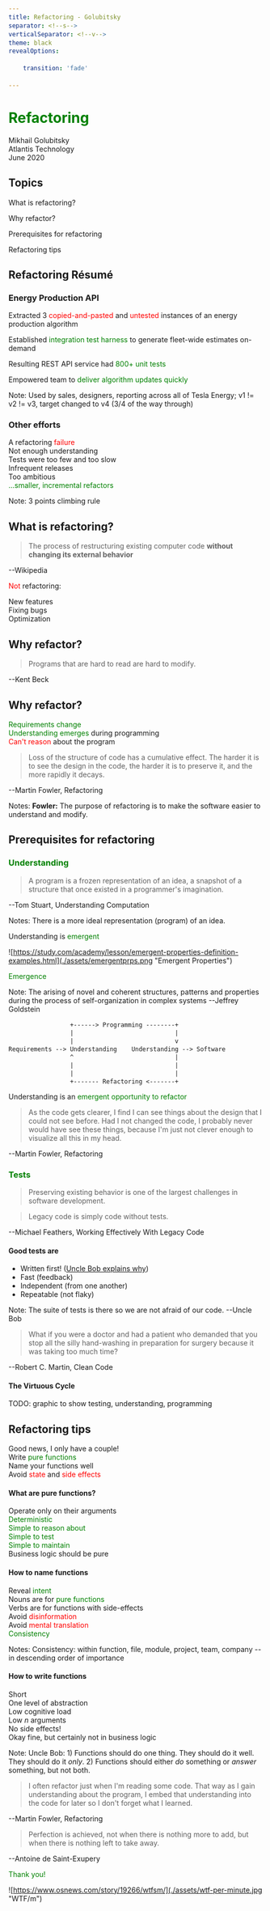 ```yaml
---
title: Refactoring - Golubitsky
separator: <!--s-->
verticalSeparator: <!--v-->
theme: black
revealOptions:

    transition: 'fade'

---
```


<style>
.font-red {
  color: red; 
}

.font-green {
  color: green; 
}
</style>

# <span class="font-green">Refactoring</span>

Mikhail Golubitsky  
Atlantis Technology  
June 2020  

<!--s-->

## Topics

What is refactoring?

Why refactor?

Prerequisites for refactoring

Refactoring tips

<!--s-->

## Refactoring Résumé

<!--v-->

### Energy Production API

Extracted 3 <span class="font-red">copied-and-pasted</span> and <span class="font-red">untested</span> instances of an energy production algorithm

<!-- .element: class="fragment" -->

Established <span class="font-green">integration test harness</span> to generate fleet-wide estimates on-demand

<!-- .element: class="fragment" -->

Resulting REST API service had <span class="font-green">800+ unit tests</span>

<!-- .element: class="fragment" -->

Empowered team to <span class="font-green">deliver algorithm updates quickly</span>

<!-- .element: class="fragment" -->
Note: Used by sales, designers, reporting across all of Tesla Energy; v1 != v2 != v3, target changed to v4 (3/4 of the way through)

<!--v-->

### Other efforts

<div class="fragment">A refactoring  <span class="font-red">failure</span></div>
<div class="fragment">Not enough understanding</div>
<div class="fragment">Tests were too few and too slow</div>
<div class="fragment">Infrequent releases</div>
<div class="fragment">Too ambitious</div>
<div class="fragment font-green">...smaller, incremental refactors</div>

Note: 3 points climbing rule

<!--s-->

## What is refactoring?

> The process of restructuring existing computer code **without changing its external behavior**

--Wikipedia

<!--v-->

<span class="font-red">Not</span> refactoring:

<div class="fragment">New features</div>
<div class="fragment">Fixing bugs</div>
<div class="fragment">Optimization</div>

<!--s-->

## Why refactor?

<!--v-->

> Programs that are hard to read are hard to modify.

--Kent Beck

<!--v-->

## Why refactor?

<div class="fragment"><span class="font-green">Requirements change</span></div>
<div class="fragment"><span class="font-green">Understanding emerges</span> during programming</div>
<div class="fragment"><span class="font-red">Can't reason</span> about the program</div>

<!--v-->

> Loss of the structure of code has a cumulative effect. The harder it is to see the design in the code, the harder it is to preserve it, and the more rapidly it decays.

--Martin Fowler, Refactoring

Notes: **Fowler:** The purpose of refactoring is to make the software easier to understand and modify.

<!--s-->

## Prerequisites for refactoring

<!--v-->

### <div class="font-green">Understanding</div>

<!--v-->

> A program is a frozen representation of an idea, a snapshot of a structure that once existed in a programmer's imagination.

--Tom Stuart, Understanding Computation

Notes: There is a more ideal representation (program) of an idea.

<!--v-->

Understanding is <span class="font-green">emergent</span>

<!--v-->

![https://study.com/academy/lesson/emergent-properties-definition-examples.html](./assets/emergentprps.png "Emergent Properties")

<span class="font-green">Emergence</span>

Note: The arising of novel and coherent structures, patterns and properties during the process of self-organization in complex systems --Jeffrey Goldstein

<!--v-->

``` text
                 +------> Programming --------+
                 |                            |
                 |                            v
Requirements --> Understanding    Understanding --> Software
                 ^                            |
                 |                            |
                 |                            |
                 +------- Refactoring <-------+
```

Understanding is an <span class="font-green">emergent opportunity to refactor</span>

<!--v-->

> As the code gets clearer, I find I can see things about the design that I could not see before. Had I not changed the code, I probably never would have see these things, because I'm just not clever enough to visualize all this in my head.

--Martin Fowler, Refactoring

<!--v-->

### <div class="font-green">Tests</div>

<!--v-->

> Preserving existing behavior is one of the largest challenges in software development.

> Legacy code is simply code without tests.

--Michael Feathers, Working Effectively With Legacy Code

<!--v-->

#### Good tests are

* Written first! ([Uncle Bob explains why](https://www.youtube.com/watch?v=GvAzrC6-spQ))
* Fast (feedback)
* Independent (from one another)
* Repeatable (not flaky)

Note: The suite of tests is there so we are not afraid of our code. --Uncle Bob

<!--v-->

> What if you were a doctor and had a patient who demanded that you stop all the silly hand-washing in preparation for surgery because it was taking too much time?

--Robert C. Martin, Clean Code

<!--v-->

#### The Virtuous Cycle

TODO: graphic to show testing, understanding, programming

<!--s-->

## Refactoring tips

<div class="fragment">Good news, I only have a couple!</div>

<!--v-->

<div class="fragment">Write <span class="font-green">pure functions</span></div>
<div class="fragment">Name your functions well</div>
<div class="fragment">
Avoid <span class="font-red">state</span> and <span class="font-red">side effects</span>
</div>

<!--v-->

#### What are pure functions?

<div class="fragment">Operate only on their arguments</div>
<div class="fragment font-green">Deterministic</div>
<div class="fragment font-green">Simple to reason about</div>
<div class="fragment font-green">Simple to test</div>
<div class="fragment font-green">Simple to maintain</div>
<div class="fragment">Business logic should be pure</div>

<!--v-->

#### How to name functions

<div class="fragment">Reveal <span class="font-green">intent</span></div>
<div class="fragment">Nouns are for <span class="font-green">pure functions</span></div>
<div class="fragment">Verbs are for functions with side-effects</div>
<div class="fragment">Avoid <span class="font-red">disinformation</span></div>
<div class="fragment">Avoid <span class="font-red">mental translation</span></div>
<div class="fragment font-green">Consistency</div>

Notes: Consistency: within function, file, module, project, team, company -- in descending order of importance

<!--v-->

#### How to write functions

<div class="fragment">Short</div>
<div class="fragment">One level of abstraction</div>
<div class="fragment">Low cognitive load</div>
<div class="fragment">Low <i>n</i> arguments</div>
<div class="fragment">No side effects!</div>
<div class="fragment">Okay fine, but certainly not in business logic</div>

Note: Uncle Bob: 1) Functions should do one thing. They should do it well. They should do it _only_. 2) Functions should either _do_ something or _answer_ something, but not both.

<!--v-->

> I often refactor just when I'm reading some code. That way as I gain understanding about the program, I embed that understanding into the code for later so I don't forget what I learned.

--Martin Fowler, Refactoring

<!--v-->

> Perfection is achieved, not when there is nothing more to add, but when there is nothing left to take away.

--Antoine de Saint-Exupery

<!--s-->
<div class="font-green">Thank you!</div>

![https://www.osnews.com/story/19266/wtfsm/](./assets/wtf-per-minute.jpg "WTF/m")
